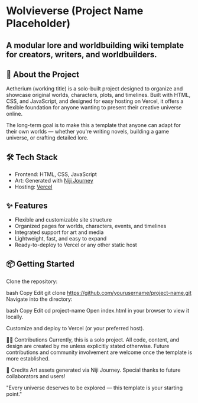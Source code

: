 # Wolvieverse (Project Name Placeholder)
A modular lore and worldbuilding wiki template for creators, writers, and worldbuilders.
---

## 🌌 About the Project
Aetherium (working title) is a solo-built project designed to organize and showcase original worlds, characters, plots, and timelines.
Built with HTML, CSS, and JavaScript, and designed for easy hosting on Vercel, it offers a flexible foundation for anyone wanting to present their creative universe online.

The long-term goal is to make this a template that anyone can adapt for their own worlds — whether you're writing novels, building a game universe, or crafting detailed lore.

## 🛠 Tech Stack
- Frontend: HTML, CSS, JavaScript
- Art: Generated with [Niji Journey](https://nijijourney.com/home)
- Hosting: [Vercel](https://vercel.com)

## ✨ Features
- Flexible and customizable site structure
- Organized pages for worlds, characters, events, and timelines
- Integrated support for art and media
- Lightweight, fast, and easy to expand
- Ready-to-deploy to Vercel or any other static host

## 📦 Getting Started
Clone the repository:

bash
Copy
Edit
git clone https://github.com/yourusername/project-name.git
Navigate into the directory:

bash
Copy
Edit
cd project-name
Open index.html in your browser to view it locally.

Customize and deploy to Vercel (or your preferred host).

🧑‍💻 Contributions
Currently, this is a solo project.
All code, content, and design are created by me unless explicitly stated otherwise.
Future contributions and community involvement are welcome once the template is more established.

🎨 Credits
Art assets generated via Niji Journey.
Special thanks to future collaborators and users!

"Every universe deserves to be explored — this template is your starting point."
